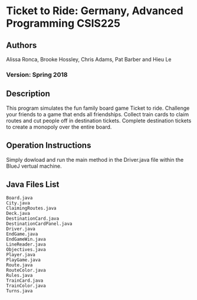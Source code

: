 # Ticket to Ride: Germany, Advanced Programming CSIS225
## Authors
Alissa Ronca, Brooke Hossley, Chris Adams, Pat Barber and Hieu Le
### Version: Spring 2018
## Description
This program simulates the fun family board game Ticket to ride.
Challenge your friends to a game that ends all friendships.
Collect train cards to claim routes and cut people off in destination tickets.
Complete destination tickets to create a monopoly over the entire board.
## Operation Instructions 
Simply dowload and run the main method in the Driver.java file within the BlueJ vertual machine. 
## Java Files List
```
Board.java
City.java
ClaimingRoutes.java
Deck.java
DestinationCard.java
DestinationCardPanel.java
Driver.java
EndGame.java
EndGameWin.java
LineReader.java
Objectives.java
Player.java
PlayGame.java
Route.java
RouteColor.java
Rules.java
TrainCard.java
TrainColor.java
Turns.java
```
